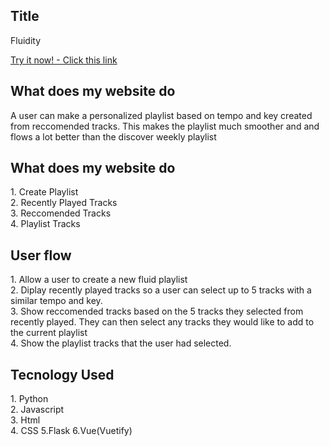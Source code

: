 
<h2>Title</h2>
<p> Fluidity</p>

 [Try it now! - Click this link](https://fluidity-jb.herokuapp.com/)




<h2>What does my website do</h2>
<p> A user can make a personalized playlist based on tempo and key created from reccomended tracks. This makes the playlist much smoother and and flows a lot better than the discover weekly playlist</p>
<h2>What does my website do</h2>
<p> 1. Create Playlist <br /> 2. Recently Played Tracks<br /> 3. Reccomended Tracks <br />4. Playlist Tracks</p>

<h2>User flow</h2>
<p> 1. Allow a user to create a new fluid playlist <br /> 2. Diplay recently played tracks so a user can select up to 5 tracks with a similar tempo and key.
<br /> 3. Show reccomended tracks based on the 5 tracks they selected from recently played. They can then select any tracks they would like to add to the current playlist <br /> 4. Show the playlist tracks that the user had selected.</p>

<h2>Tecnology Used</h2>
<p> 1. Python <br /> 2. Javascript <br />  3. Html <br /> 4. CSS 5.Flask 6.Vue(Vuetify)</p>


